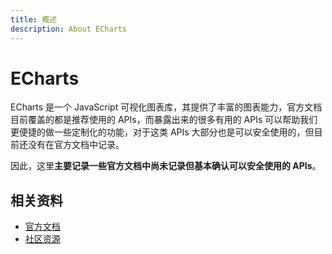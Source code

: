 ```yaml
---
title: 概述
description: About ECharts
---
```


# ECharts

ECharts 是一个 JavaScript 可视化图表库，其提供了丰富的图表能力，官方文档目前覆盖的都是推荐使用的 APIs，而暴露出来的很多有用的 APIs 可以帮助我们更便捷的做一些定制化的功能，对于这类 APIs 大部分也是可以安全使用的，但目前还没有在官方文档中记录。

因此，这里**主要记录一些官方文档中尚未记录但基本确认可以安全使用的 APIs**。

## 相关资料

- [官方文档](https://echarts.apache.org/)
- [社区资源](https://github.com/ecomfe/awesome-echarts)
